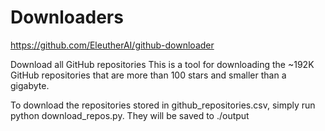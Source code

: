 # Downloaders

https://github.com/EleutherAI/github-downloader

Download all GitHub repositories
This is a tool for downloading the ~192K GitHub repositories that are more than 100 stars and smaller than a gigabyte.

To download the repositories stored in github_repositories.csv, simply run python download_repos.py. They will be saved to ./output